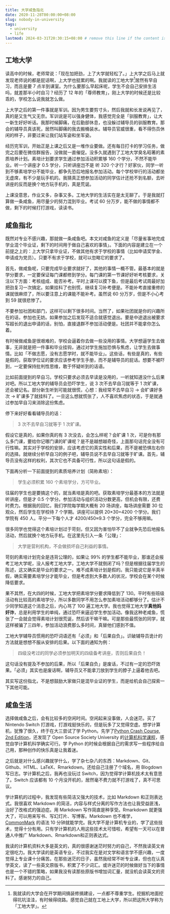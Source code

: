 ```yaml
---
title: 大学咸鱼指北
date: 2020-11-28T00:00:00+08:00
slug: nobody-in-university
tags:
  - university
  - life
lastmod: 2024-03-31T20:30:15+08:00 # remove this line if the content is actually changed
---
```


## 工地大学

读高中的时候，老师常说：「现在加把劲，上了大学就轻松了。」上大学之后马上就发现老师说的都是屁话啊，上大学也挺累的啊。我就读的工地大学[^工地大学]居然有早自习，而且是要 7 点半到课室。为什么要那么早起床呢，学生不会自己安排生活吗，就差那半小时自习？经历了 12 年的「尊师教育」，刚上大学的时候还是比较乖的，学校怎么说我就怎么做。

[^工地大学]: 我就读的大学会在开学期间搞装修搞建设，一点都不尊重学生。挖掘机地面挖得坑坑洼洼，有时候得绕路。感觉自己就在工地上大学，所以把这所大学称为「工地大学」。

上大学之后的第一件事就是军训。因为男生要剪寸头，然后我就和长发说再见了，真的是又生气又无奈。军训说是可以强身健体，我感觉完全是「驯服教育」，让大一新生好好听话。我那时候脚痛，在后勤部休息，也没躲过辅导员的驯服教育。那会的辅导员真该死，居然叫脚痛的我去搬桶装水。辅导员官威很重，看不得伤员休闲的样子，非要过来让我们站军姿和坐军姿。

经历完军训，开始正是上课之后又是一堆作业要做。还有每日打卡的学习任务，做完之后要在微信群报告，没做就一直催促。没多久就遇到了工地大学臭名昭著的素质培养计划。素培计划要求学生通过参加活动积累够 160 个学分，不然不能毕业。听一个讲座才 0.5 学分，只听讲座岂不是 听 320 个才行？好家伙，同学一听到不够素培学分不能毕业，都争先恐后地报名参加活动。每个学校举行的活动都坐无虚席，有不少是玩手机的。我猜真正想参加活动的同学估计还抢不到名额，去听讲座的反而是换个地方玩手机的，真是荒诞。

上课没意思，作业又多，杂事又多。工地大学的生活实在是太无聊了。于是我就打算做一条咸鱼，用尽量少的努力混到毕业。考试 60 分万岁，能不做的事情都不做，剩下的时候打打游戏，读读书。

## 咸鱼指北

既然对专业不感兴趣，那就做一条咸鱼吧。本文对咸鱼的定义是「尽量省事地完成学业混个毕业证，剩下的时间用于做自己喜欢的事情」。下面的内容是建立在一个前提之上的：上大学只拿毕业证，不做其他有求于学校的事情（比如申请奖学金、申请成为党员）。只要不有求于学校，就可以忽略它的要求了。

首先，做咸鱼呢，只要完成毕业要求就好了，其他的事情一概不管。最基本的就是学分要求，一定要保证每门课都修到学分。每门课的第一节课好好听考核要求，关注以下方面：考核组成、能否补考。平时上课可以摸下鱼，但是最后考试周最好加把劲复习一次搞定。如果挂科了也别慌，继续复习补考便是。不能补考直接重修的课就很麻烦了，所以要注意上的课能不能补考。虽然说 60 分万岁，但是不小心考到 59 就很悲惨了。

不要参加社团和部门，这样可以剩下很多时间。当然了，如果社团就是你的兴趣所在的话，参加也无妨。如果参加之后发现不适合就感觉退出。要是中途退出被要求写超长的退出申请的话，别怕，直接退群不参加活动便是。社团并不能拿你怎么着。

有时候做咸鱼是很艰难的，学校会逼着你去做一些没用的事情。大学想逼学生去做事，无非就是把一件事和毕业挂钩，通过对学生施加恐惧与焦虑，让学生去做事情。比如「不做志愿，没有志愿学时，就不能毕业」。这些话，有些是真的，有些是假的。获取学位证的要求应该参考学生手册，而不是辅导员的屁话。想要不被吓到，一定要保持批判性思维，敢于怀疑听到的话语。

比如前面提到的早自习。学校只要求必须去早读是没用的，一听就知道没什么后果对吧。所以工地大学的辅导员会恐吓学生，说 3 次不去早自习就等于 1 次旷课，还会被记名。部分新生听到可能就很慌，心想：我经常不去早自习 -> 会旷课好多次 -> 旷课多了就挂科了。一旦这么想就慌张了，人不喜欢焦虑的状态，于是就通过参加早自习来消除这份焦虑。

停下来好好看看辅导员的话：

> 3 次不去早自习就等于 1 次旷课。

假设它是真的，如果你真的有 3 次没去，会怎么样呢？会旷课 1 次，可是你有那么多门课，要给你记哪门课的旷课呢？是不是越想越奇怪，上面那句话完全没有可行性嘛。其实对于学校的安排，应该考虑它的真实性和后果，而不是被恐惧左右你的选择。就继续分析早自习的例子吧，辅导员说不去早自习就等于旷课。首先，辅导员没有这样的权利，其次它也不具备可行性，所以这句话是假的。

下面再分析一下前面提到的素质培养计划（简称素培）：

> 学生必须积累 160 个素培学分，方可毕业。

往届的学生也是要搞这个的，就当素培是真的吧。获取素培学分最基本的方法就是听讲座，但是才 0.5 个学分。参加活动与组织活动分数更高，但机会有限，还费时费力。根据我的回忆，我们学院每学期大概有 20 场讲座，每场讲座需要 30 位观众，然后学生在学校待 7 个学期。讲座可以提供 20×30=4200 个学分。我们学院有 450 人。平分一下每个人才 4200/450≈9.3 个学分，完全不够用嘛。

很多同学也觉得这个素培计划过于苛刻，但又因为害怕毕不了业就争先恐后地报名活动，然后就换个地方玩手机。在这里先引入一条「公理」：

> 大学是营利机构，不会做损坏自己利益的事情。

苛刻的素培计划完全是违背公理的，如果让 99% 的学生都不能毕业，那谁还会报考工地大学呢，没人报考工地大学，工地大学不就倒闭了吗？但是根据往届学生的陈述，这又确实是毕业的要求之一。难不成素培计划是假的。我只能说它是半真半假，确实需要素培学分才能毕业，但是考虑到大多数人的状况，学校会在某个时候降低要求。

果不其然，在大四的时候，工地大学把素培学分要求降低到了 130。平时有些班级活动有比较高的素培学分，所以多数同学不用怎么参加素培活动都够分了。估计不少同学知道这个消息之后，内心骂了 100 遍工地大学。我也觉得工地大学**真他妈奸诈**，总是利用学生的单纯，通过恐吓来逼迫学生参加活动。像我这种老咸鱼，慌张了一会就会觉得素培计划很荒诞，然后该干嘛干嘛。可是那些最慌张的同学，就这样被骗了三四年，参加活动浪费那么多时间，真替他们感到不值。

工地大学辅导员惯用的恐吓词语还有「必须」和「后果自负」。识破辅导员诡计的方法就是想想不服从安排的后果。以下面的通知为例：

> 四级没考过的同学必须参加明天的四级备考讲座，否则后果自负！

这句话没有提及不参加的后果，所以「后果自负」是废话，不过有一定的恐吓效果。「必须」其实也是废话啊，辅导员又不能拿刀放到学生的脖子上逼着他去吧。

其实写这份指北，不是想鼓励大家做只是混毕业证的学生，而是给机会自己探索一下其他可能。

## 咸鱼生活

选择做咸鱼之后，会有比较多的空闲时间。空闲起来没事做，人会迷茫。买了 Nintendo Switch 打游戏，打游戏挺快乐的，但是玩多了又觉得空虚。想学计算机，犹豫了很久，终于在大三尝试了学 Python。先学了[Python Crash Course, 2nd Edition](https://www.goodreads.com/book/show/55765532-python-crash-course-2nd-edition)，还发现了 Open Source Society University 的[计算机科学课程](https://github.com/ossu/computer-science)，感觉自学计算机科学确实可行。学 Python 的时候会根据自己的需求写一些程序给自己用，那种创作的快乐真是让我着迷。

之后就是对什么感兴趣就学什么，学了杂七杂八的东西：Markdown、Git、Github、HTML、LaTeX、Rmarkdown。还给自己注册了个域名，用 Blogdown 写日志。学计算机之后，我再也没玩过 Switch，因为觉得学计算机技术太有意思了。Switch 应该都有 10 个月没开机的，居然毫不费力就不打游戏了，真不可思议。

学计算机的过程中，我发现有些简洁又强大的技术，比如 Markdown 和正则表达式。我很喜欢 Markdown 的简洁，内容与样式分离的写作方法也让我受益匪浅，治好了改格式的强迫症。用 Markdown 写作简直是种享受。Rmarkdown 就更强大了，可以用来写书、写幻灯片、写博客。Markdown 也不难学， [CommonMark](https://commonmark.org/) 的语法 10 分钟就能学完。我大学不是计算机专业的，学了这些技术，觉得十分有用。只有学计算机的人用这些技术太可惜啦，希望有一天可以在普通人中推广 Markdown、Rmarkdown和正则表达式。

我读的计算机资料大多是英文的，真的很感谢迷茫时努力的自己，不然我读英文肯定很吃力。我大学读的是英语专业，不过我实在是对文学和语言学不感兴趣，一度觉得上专业课十分痛苦。在那些迷茫的日子，虽然我经常不听专业课，但也在认真学英文，读了一些英文原版书，积累了不少词汇。或许迷茫的时候做好当下的事情也是一个不错的策略，如果我没有读那些原版书增加词汇量，就没机会读英文的资料了。感谢努力的自己。
